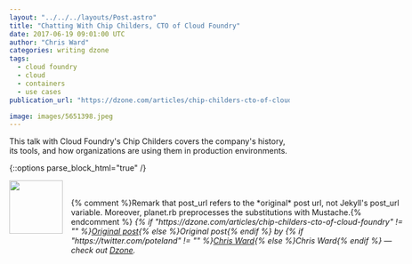 ```yaml
---
layout: "../../../layouts/Post.astro"
title: "Chatting With Chip Childers, CTO of Cloud Foundry"
date: 2017-06-19 09:01:00 UTC
author: "Chris Ward"
categories: writing dzone
tags:
  - cloud foundry
  - cloud
  - containers
  - use cases
publication_url: "https://dzone.com/articles/chip-childers-cto-of-cloud-foundry"

image: images/5651398.jpeg
---
```

This talk with Cloud Foundry's Chip Childers covers the company's history, its tools, and how organizations are using them in production environments.


{::options parse_block_html="true" /}
<div class="author">
   <img src="https://www.rss-specifications.com/rss-spec-rss.gif" style="width: 96px; height: 96;">
   <span style="position: absolute; padding: 32px 15px;">{% comment %}Remark that post_url refers to the *original* post url, not Jekyll's post_url variable. Moreover, planet.rb preprocesses the substitutions with Mustache.{% endcomment %}
      <i>{% if "https://dzone.com/articles/chip-childers-cto-of-cloud-foundry" != "" %}<a href="https://dzone.com/articles/chip-childers-cto-of-cloud-foundry">Original post</a>{% else %}Original post{% endif %} by {% if "https://twitter.com/poteland" != "" %}<a href="https://twitter.com/poteland">Chris Ward</a>{% else %}Chris Ward{% endif %} &mdash; check out <a href="https://dzone.com">Dzone</a>.</i>
  </span>
</div>
